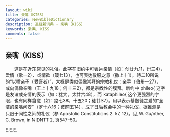 ```yaml
---
layout: wiki
title: 亲嘴（KISS）
categories: NewBibleDictionary
description: 圣经新词典 - 亲嘴（KISS）
keywords: 亲嘴, KISS
comments: false
---
```


## 亲嘴（KISS）

　　这是在近东常见的礼俗。此字在旧约中可表达亲情（如：创廿九11，卅三4），爱情（歌一2），或情欲（箴七13），也可表达敬服之意（撒上十1）。诗二10所说的“以嘴亲子（受膏者）”，大概是类似偶像崇拜的宗教礼仪：亲手（伯卅一27），或向偶像亲嘴（王上十九18；何十三2），都是宗教性的膜拜。新约中 phileo{ 这字是友谊或亲情的表示（如：犹大，太廿六48），而 kataphileo{ 这个更强烈的字眼，也有同样含意（如：路七38，十五20；徒廿37）。用以表示基督徒之爱的“圣洁的亲嘴问安”（罗十六16；彼前五14），成了日后教会中的一种礼仪，据推测是只限于同性之间的礼仪（参 Apostolic Constitutions 2. 57, 12）。见 W. Gu/nther, C. Brown, in NIDNTT 2, 页547-50。

E.E.E.








